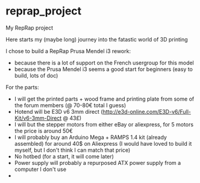 reprap_project
==============

My RepRap project

Here starts my (maybe long) journey into the fatastic world of 3D printing

I chose to build a RepRap Prusa Mendel i3 rework:
  - because there is a lot of support on the French usergroup for this model
  - because the Prusa Mendel i3 seems a good start for beginners (easy to build, lots of doc)

For the parts:
  - I will get the printed parts + wood frame and printing plate from some of the forum members (@ 70-80€ total I guess)
  - Hotend will be E3D v6 3mm direct (http://e3d-online.com/E3D-v6/Full-Kit/v6-3mm-Direct @ 43£)
  - I will but the stepper motors from either eBay or aliexpress, for 5 motors the price is around 50€
  - I will probably buy an Arduino Mega + RAMPS 1.4 kit (already assembled) for around 40$ on Aliexpress (I would have loved to build it myself, but I don't think I can match that price)
  - No hotbed (for a start, it will come later)
  - Power supply will probably a repurposed ATX power supply from a computer I don't use
  - 
